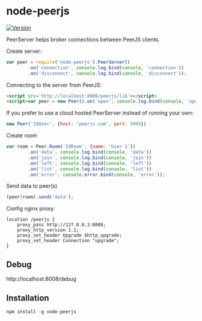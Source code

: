 # node-peerjs

[![Version](https://img.shields.io/npm/v/node-peerjs.svg)](https://www.npmjs.org/package/node-peerjs)

PeerServer helps broker connections between PeerJS clients.

Create server:
```javascript
var peer = require('node-peerjs').PeerServer()
		.on('connection', console.log.bind(console, 'connection'))
		.on('disconnect', console.log.bind(console, 'disconnect'));
```
Connecting to the server from PeerJS:
```html
<script src='http://localhost:8008/peerjs/lib'></script>
<script>var peer = new Peer().on('open', console.log.bind(console, 'open'));</script>
```
If you prefer to use a cloud hosted PeerServer instead of running your own:
```javascript
new Peer('IdUser', {host: 'peerjs.com', port: 9000})
```
Create room
```javascript
var room = Peer.Room('IdRoom', {name: 'User 1'})
		.on('data', console.log.bind(console, 'data'))
		.on('join', console.log.bind(console, 'join'))
		.on('left', console.log.bind(console, 'left'))
		.on('list', console.log.bind(console, 'list'))
		.on('error', console.error.bind(console, 'error'));
```
Send data to peer(s)
```javascript
(peer|room).send('data');
```
Config nginx proxy:
```nginx
location /peerjs {
	proxy_pass http://127.0.0.1:8008;
	proxy_http_version 1.1;
	proxy_set_header Upgrade $http_upgrade;
	proxy_set_header Connection "upgrade";
}
```

## Debug
http://localhost:8008/debug

## Installation
```
npm install -g node-peerjs
```

